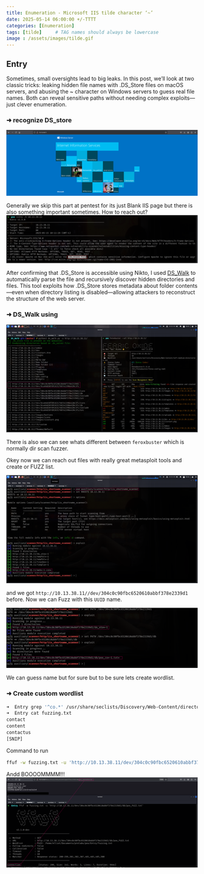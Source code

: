 ```yaml
---
title: Enumeration - Microsoft IIS tilde character ‘~’
date: 2025-05-14 06:00:00 +/-TTTT
categories: [Enumeration]
tags: [tilde]     # TAG names should always be lowercase
image : /assets/images/tilde.gif
---
```

## Entry
Sometimes, small oversights lead to big leaks. In this post, we’ll look at two classic tricks: leaking hidden file names with .DS_Store files on macOS servers, and abusing the ~ character on Windows servers to guess real file names. Both can reveal sensitive paths without needing complex exploits—just clever enumeration.

### ➜ recognize DS_store
![alt text](../assets/images/tilde1.png)

Generally we skip this part at pentest for its just Blank IIS page but there is also something important sometimes. How to reach out?
![alt text](../assets/images/tilde2.png)

After confirming that .DS_Store is accessible using Nikto, I used [DS_Walk](https://github.com/Keramas/DS_Walk) to automatically parse the file and recursively discover hidden directories and files. This tool exploits how .DS_Store stores metadata about folder contents—even when directory listing is disabled—allowing attackers to reconstruct the structure of the web server.

### ➜ DS_Walk using

![alt text](../assets/images/tilde3.png)

There is also we can see whats different between `feroxbuster` which is normally dir scan fuzzer.

Okey now we can reach out files with really great metasploit tools and create or FUZZ list.

![alt text](../assets/images/tilde4.png)

and we got `http://10.13.38.11//dev/304c0c90fbc6520610abbf378e2339d1` before. Now we can Fuzz with this `UUID` name.

![alt text](../assets/images/tilde5.png)

We can guess name but for sure  but to be sure lets create wordlist.

### ➜ Create custom wordlist

```sh
➜  Entry grep '^co.*' /usr/share/seclists/Discovery/Web-Content/directory-list-2.3-medium.txt > fuzzing.txt
➜  Entry cat fuzzing.txt 
contact
content
contactus
[SNIP]
```
Command to run
```sh
ffuf -w fuzzing.txt -u 'http://10.13.38.11/dev/304c0c90fbc6520610abbf378e2339d1/db/poo_FUZZ.txt' 
```
Andd BOOOOMMMM!!!
![alt text](../assets/images/tilde6.png)

